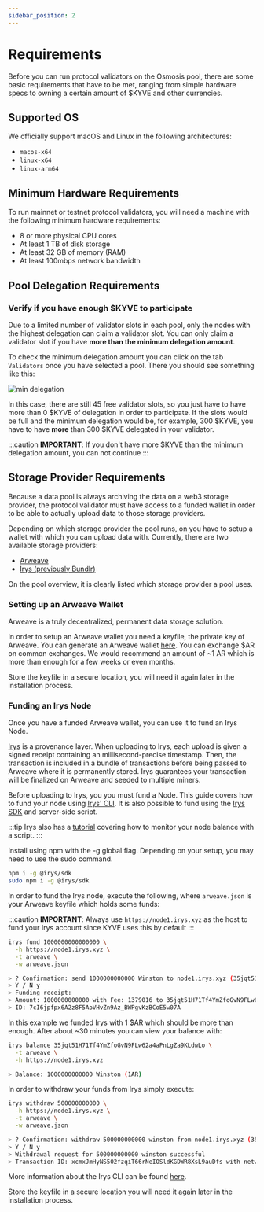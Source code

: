 ```yaml
---
sidebar_position: 2
---
```


# Requirements

Before you can run protocol validators on the Osmosis pool, there are some basic requirements that have to be met, ranging from simple hardware specs to owning a certain amount of $KYVE and other currencies.

## Supported OS

We officially support macOS and Linux in the following architectures:

-   `macos-x64`
-   `linux-x64`
-   `linux-arm64`

## Minimum Hardware Requirements

To run mainnet or testnet protocol validators, you will need a machine with the following minimum hardware requirements:

-   8 or more physical CPU cores
-   At least 1 TB of disk storage
-   At least 32 GB of memory (RAM)
-   At least 100mbps network bandwidth

## Pool Delegation Requirements

### Verify if you have enough $KYVE to participate

Due to a limited number of validator slots in each pool, only the nodes with the highest delegation can claim
a validator slot. You can only claim a validator slot if you have **more than the minimum delegation amount**.

To check the minimum delegation amount you can click on the tab `Validators` once you have selected a pool. There you should see something like this:

![min delegation](/img/min_delegation.png)

In this case, there are still 45 free validator slots, so you just have to have more than 0 $KYVE of delegation in order to participate. If the slots would be full and the minimum delegation would be, for example,
300 $KYVE, you have to have **more** than 300 $KYVE delegated in your validator.

:::caution
**IMPORTANT**: If you don't have more $KYVE than the minimum delegation amount, you can not continue
:::

## Storage Provider Requirements

Because a data pool is always archiving the data on a web3 storage provider, the protocol validator
must have access to a funded wallet in order to be able to actually upload data to those storage providers.

Depending on which storage provider the pool runs, on you have to setup a wallet with which you can upload
data with. Currently, there are two available storage providers:

-   [Arweave](https://arweave.org)
-   [Irys (previously Bundlr)](https://irys.xyz/)

On the pool overview, it is clearly listed which storage provider a pool uses.

### Setting up an Arweave Wallet

Arweave is a truly decentralized, permanent data storage solution.

In order to setup an Arweave wallet you need a keyfile, the private key of Arweave. You can generate an Arweave wallet [here](https://arweave.app/). You can exchange $AR on common exchanges. We would recommend an amount of ~1 AR which is more than enough for a few weeks or even months.

Store the keyfile in a secure location, you will need it again later in the installation process.

### Funding an Irys Node

Once you have a funded Arweave wallet, you can use it to fund an Irys Node.

[Irys](https://irys.xyz/) is a provenance layer. When uploading to Irys, each upload is given a signed receipt containing an millisecond-precise timestamp. Then, the transaction is included in a bundle of transactions before being passed to Arweave where it is permanently stored. Irys guarantees your transaction will be finalized on Arweave and seeded to multiple miners.

Before uploading to Irys, you you must fund a Node. This guide covers how to fund your node using [Irys' CLI](https://docs.irys.xyz/developer-docs/cli). It is also possible to fund using the [Irys SDK](https://docs.irys.xyz/developer-docs/irys-sdk) and server-side script.

:::tip
Irys also has a [tutorial](https://docs.irys.xyz/hands-on/tutorials/monitor-node-balance) covering how to monitor your node balance with a script.
:::

Install using npm with the -g global flag. Depending on your setup, you may need to use the sudo command.

```bash
npm i -g @irys/sdk
sudo npm i -g @irys/sdk
```

In order to fund the Irys node, execute the following, where `arweave.json` is your Arweave keyfile
which holds some funds:

:::caution
**IMPORTANT**: Always use `https://node1.irys.xyz` as the host to fund your Irys account since KYVE uses this by default
:::

```bash
irys fund 1000000000000000 \
  -h https://node1.irys.xyz \
  -t arweave \
  -w arweave.json

> ? Confirmation: send 1000000000000 Winston to node1.irys.xyz (35jqt51H71Tf4YmZfoGvN9FLw62a4aPnLgZa9KLdwLo)?
> Y / N y
> Funding receipt:
> Amount: 1000000000000 with Fee: 1379016 to 35jqt51H71Tf4YmZfoGvN9FLw62a4aPnLgZa9KLdwLo
> ID: 7cI6jpfpx6A2z8F5AoVHvZn9Az_BWPgvKzBCoE5w07A
```

In this example we funded Irys with 1 $AR which should be more than enough. After about ~30 minutes
you can view your balance with:

```bash
irys balance 35jqt51H71Tf4YmZfoGvN9FLw62a4aPnLgZa9KLdwLo \
  -t arweave \
  -h https://node1.irys.xyz

> Balance: 1000000000000 Winston (1AR)
```

In order to withdraw your funds from Irys simply execute:

```bash
irys withdraw 500000000000 \
  -h https://node1.irys.xyz \
  -t arweave \
  -w arweave.json

> ? Confirmation: withdraw 500000000000 winston from node1.irys.xyz (35jqt51H71Tf4YmZfoGvN9FLw62a4aPnLgZa9KLdwLo)?
> Y / N y
> Withdrawal request for 500000000000 winston successful
> Transaction ID: xcmxJmHyNS502fzqiT66rNeIOSldKGDWR8XsL9auDfs with network fee 1379016 for a total cost of 2858032
```

More information about the Irys CLI can be found [here](https://docs.irys.xyz/developer-docs/cli).

Store the keyfile in a secure location you will need it again later in the installation process.
